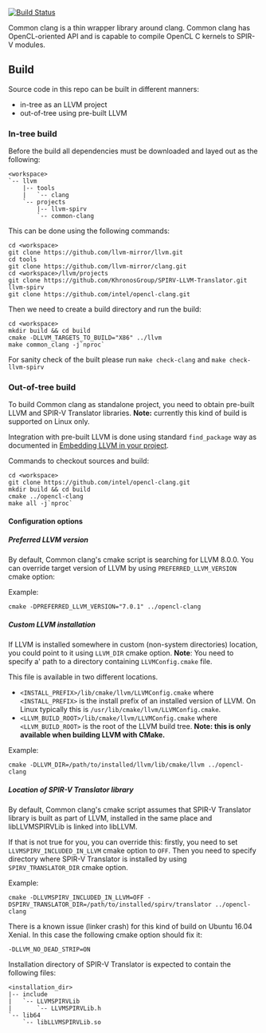 [![Build Status](https://travis-ci.com/intel/opencl-clang.svg?branch=master)](https://travis-ci.com/intel/opencl-clang)

Common clang is a thin wrapper library around clang. Common clang has
OpenCL-oriented API and is capable to compile OpenCL C kernels to SPIR-V
modules.

## Build

Source code in this repo can be built in different manners:
* in-tree as an LLVM project
* out-of-tree using pre-built LLVM

### In-tree build

Before the build all dependencies must be downloaded and layed out as the
following:

```
<workspace>
`-- llvm
    |-- tools
    |   `-- clang
    `-- projects
        |-- llvm-spirv
        `-- common-clang
```

This can be done using the following commands:
```
cd <workspace>
git clone https://github.com/llvm-mirror/llvm.git
cd tools
git clone https://github.com/llvm-mirror/clang.git
cd <workspace>/llvm/projects
git clone https://github.com/KhronosGroup/SPIRV-LLVM-Translator.git llvm-spirv
git clone https://github.com/intel/opencl-clang.git
```

Then we need to create a build directory and run the build:
```
cd <workspace>
mkdir build && cd build
cmake -DLLVM_TARGETS_TO_BUILD="X86" ../llvm
make common_clang -j`nproc`
```

For sanity check of the built please run `make check-clang` and
`make check-llvm-spirv`

### Out-of-tree build

To build Common clang as standalone project, you need to obtain pre-built LLVM
and SPIR-V Translator libraries. **Note:** currently this kind of build is
supported on Linux only.

Integration with pre-built LLVM is done using standard `find_package` way as
documented in [Embedding LLVM in your project](https://llvm.org/docs/CMake.html#embedding-llvm-in-your-project).

Commands to checkout sources and build:
```
cd <workspace>
git clone https://github.com/intel/opencl-clang.git
mkdir build && cd build
cmake ../opencl-clang
make all -j`nproc`
```

#### Configuration options

##### Preferred LLVM version

By default, Common clang's cmake script is searching for LLVM 8.0.0. You can
override target version of LLVM by using `PREFERRED_LLVM_VERSION` cmake option:

Example:
```
cmake -DPREFERRED_LLVM_VERSION="7.0.1" ../opencl-clang
```

##### Custom LLVM installation

If LLVM is installed somewhere in custom (non-system directories) location, you
could point to it using `LLVM_DIR` cmake option. **Note**: You need to specify a'
path to a directory containing `LLVMConfig.cmake` file.

This file is available in two different locations.
* `<INSTALL_PREFIX>/lib/cmake/llvm/LLVMConfig.cmake` where `<INSTALL_PREFIX>`
  is the install prefix of an installed version of LLVM. On Linux typically this
  is `/usr/lib/cmake/llvm/LLVMConfig.cmake`.
* `<LLVM_BUILD_ROOT>/lib/cmake/llvm/LLVMConfig.cmake` where `<LLVM_BUILD_ROOT>`
  is the root of the LLVM build tree.
  **Note: this is only available when building LLVM with CMake.**

Example:
```
cmake -DLLVM_DIR=/path/to/installed/llvm/lib/cmake/llvm ../opencl-clang
```

##### Location of SPIR-V Translator library

By default, Common clang's cmake script assumes that SPIR-V Translator library
is built as part of LLVM, installed in the same place and libLLVMSPIRVLib is
linked into libLLVM.

If that is not true for you, you can override this: firstly, you need to set
`LLVMSPIRV_INCLUDED_IN_LLVM` cmake option to `OFF`. Then you need to specify
directory where SPIR-V Translator is installed by using `SPIRV_TRANSLATOR_DIR`
cmake option.

Example:
```
cmake -DLLVMSPIRV_INCLUDED_IN_LLVM=OFF -DSPIRV_TRANSLATOR_DIR=/path/to/installed/spirv/translator ../opencl-clang
```

There is a known issue (linker crash) for this kind of build on Ubuntu 16.04 Xenial.
In this case the following cmake option should fix it:
```
-DLLVM_NO_DEAD_STRIP=ON
```

Installation directory of SPIR-V Translator is expected to contain the
following files:
```
<installation_dir>
|-- include
|   `-- LLVMSPIRVLib
|       `-- LLVMSPIRVLib.h
`-- lib64
    `-- libLLVMSPIRVLib.so
```
